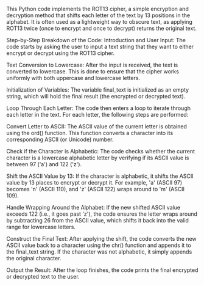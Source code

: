 This Python code implements the ROT13 cipher, a simple encryption and decryption method that shifts each letter of the text by 13 positions in the alphabet. It is often used as a lightweight way to obscure text, as applying ROT13 twice (once to encrypt and once to decrypt) returns the original text.

Step-by-Step Breakdown of the Code:
Introduction and User Input: The code starts by asking the user to input a text string that they want to either encrypt or decrypt using the ROT13 cipher.

Text Conversion to Lowercase: After the input is received, the text is converted to lowercase. This is done to ensure that the cipher works uniformly with both uppercase and lowercase letters.

Initialization of Variables: The variable final_text is initialized as an empty string, which will hold the final result (the encrypted or decrypted text).

Loop Through Each Letter: The code then enters a loop to iterate through each letter in the text. For each letter, the following steps are performed:

Convert Letter to ASCII: The ASCII value of the current letter is obtained using the ord() function. This function converts a character into its corresponding ASCII (or Unicode) number.

Check if the Character is Alphabetic: The code checks whether the current character is a lowercase alphabetic letter by verifying if its ASCII value is between 97 ('a') and 122 ('z').

Shift the ASCII Value by 13: If the character is alphabetic, it shifts the ASCII value by 13 places to encrypt or decrypt it. For example, 'a' (ASCII 97) becomes 'n' (ASCII 110), and 'z' (ASCII 122) wraps around to 'm' (ASCII 109).

Handle Wrapping Around the Alphabet: If the new shifted ASCII value exceeds 122 (i.e., it goes past 'z'), the code ensures the letter wraps around by subtracting 26 from the ASCII value, which shifts it back into the valid range for lowercase letters.

Construct the Final Text: After applying the shift, the code converts the new ASCII value back to a character using the chr() function and appends it to the final_text string. If the character was not alphabetic, it simply appends the original character.

Output the Result: After the loop finishes, the code prints the final encrypted or decrypted text to the user.

